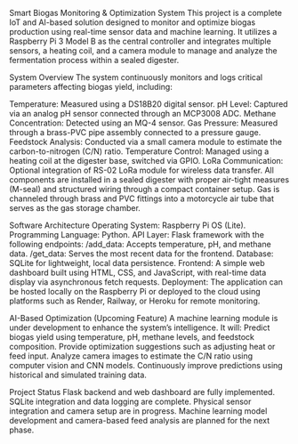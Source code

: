 Smart Biogas Monitoring & Optimization System
This project is a complete IoT and AI-based solution designed to monitor and optimize biogas production using real-time sensor data and machine learning. It utilizes a Raspberry Pi 3 Model B as the central controller and integrates multiple sensors, a heating coil, and a camera module to manage and analyze the fermentation process within a sealed digester.

System Overview
The system continuously monitors and logs critical parameters affecting biogas yield, including:

Temperature: Measured using a DS18B20 digital sensor.
pH Level: Captured via an analog pH sensor connected through an MCP3008 ADC.
Methane Concentration: Detected using an MQ-4 sensor.
Gas Pressure: Measured through a brass-PVC pipe assembly connected to a pressure gauge.
Feedstock Analysis: Conducted via a small camera module to estimate the carbon-to-nitrogen (C/N) ratio.
Temperature Control: Managed using a heating coil at the digester base, switched via GPIO.
LoRa Communication: Optional integration of RS-02 LoRa module for wireless data transfer.
All components are installed in a sealed digester with proper air-tight measures (M-seal) and structured wiring through a compact container setup. Gas is channeled through brass and PVC fittings into a motorcycle air tube that serves as the gas storage chamber.

Software Architecture
Operating System: Raspberry Pi OS (Lite).
Programming Language: Python.
API Layer: Flask framework with the following endpoints:
/add_data: Accepts temperature, pH, and methane data.
/get_data: Serves the most recent data for the frontend.
Database: SQLite for lightweight, local data persistence.
Frontend: A simple web dashboard built using HTML, CSS, and JavaScript, with real-time data display via asynchronous fetch requests.
Deployment: The application can be hosted locally on the Raspberry Pi or deployed to the cloud using platforms such as Render, Railway, or Heroku for remote monitoring.

AI-Based Optimization (Upcoming Feature)
A machine learning module is under development to enhance the system’s intelligence. It will:
Predict biogas yield using temperature, pH, methane levels, and feedstock composition.
Provide optimization suggestions such as adjusting heat or feed input.
Analyze camera images to estimate the C/N ratio using computer vision and CNN models.
Continuously improve predictions using historical and simulated training data.

Project Status
Flask backend and web dashboard are fully implemented.
SQLite integration and data logging are complete.
Physical sensor integration and camera setup are in progress.
Machine learning model development and camera-based feed analysis are planned for the next phase.
